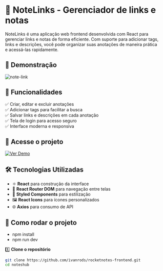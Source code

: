 # 📝 NoteLinks - Gerenciador de links e notas

NoteLinks é uma aplicação web frontend desenvolvida com React para gerenciar links e notas de forma eficiente. Com suporte para adicionar tags, links e descrições, você pode organizar suas anotações de maneira prática e acessá-las rapidamente.  

## 🎨 Demonstração  

![note-link](https://github.com/user-attachments/assets/767af610-7336-4679-945a-bb1ffb1f8a1c)


## 🚀 Funcionalidades  

✅ Criar, editar e excluir anotações  
✅ Adicionar tags para facilitar a busca  
✅ Salvar links e descrições em cada anotação  
✅ Tela de login para acesso seguro  
✅ Interface moderna e responsiva  

## 🔗 Acesse o projeto  

[![Ver Demo](https://img.shields.io/badge/Demo-Ao%20vivo-blue?style=for-the-badge&logo=vercel)](https://notelinks.netlify.app/)  

## 🛠️ Tecnologias Utilizadas  

- ⚛️ **React** para construção da interface  
- 🔄 **React Router DOM** para navegação entre telas  
- 🎨 **Styled Components** para estilização  
- 🖼️ **React Icons** para ícones personalizados  
- 🌐 **Axios** para consumo de API  

## 📂 Como rodar o projeto  

- npm install
- npm run dev

1️⃣ **Clone o repositório**  
```bash
git clone https://github.com/ivanrods/rocketnotes-frontend.git
cd noteshub
